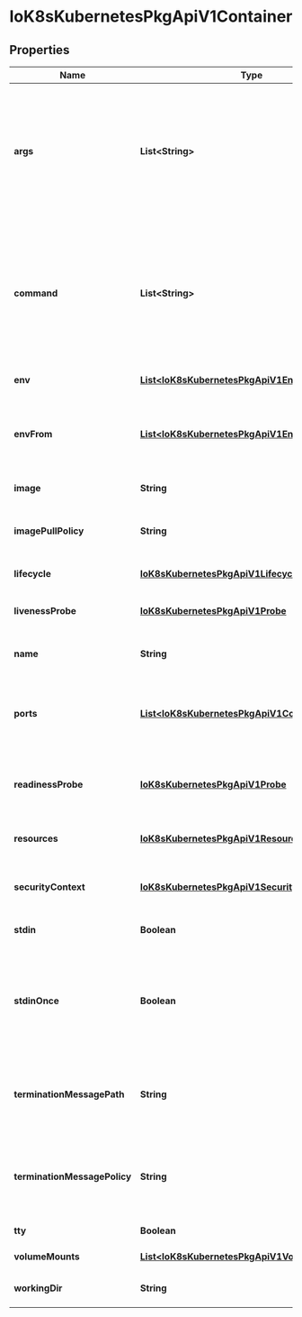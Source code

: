 
# IoK8sKubernetesPkgApiV1Container

## Properties
Name | Type | Description | Notes
------------ | ------------- | ------------- | -------------
**args** | **List&lt;String&gt;** | Arguments to the entrypoint. The docker image&#39;s CMD is used if this is not provided. Variable references $(VAR_NAME) are expanded using the container&#39;s environment. If a variable cannot be resolved, the reference in the input string will be unchanged. The $(VAR_NAME) syntax can be escaped with a double $$, ie: $$(VAR_NAME). Escaped references will never be expanded, regardless of whether the variable exists or not. Cannot be updated. More info: https://kubernetes.io/docs/tasks/inject-data-application/define-command-argument-container/#running-a-command-in-a-shell |  [optional]
**command** | **List&lt;String&gt;** | Entrypoint array. Not executed within a shell. The docker image&#39;s ENTRYPOINT is used if this is not provided. Variable references $(VAR_NAME) are expanded using the container&#39;s environment. If a variable cannot be resolved, the reference in the input string will be unchanged. The $(VAR_NAME) syntax can be escaped with a double $$, ie: $$(VAR_NAME). Escaped references will never be expanded, regardless of whether the variable exists or not. Cannot be updated. More info: https://kubernetes.io/docs/tasks/inject-data-application/define-command-argument-container/#running-a-command-in-a-shell |  [optional]
**env** | [**List&lt;IoK8sKubernetesPkgApiV1EnvVar&gt;**](IoK8sKubernetesPkgApiV1EnvVar.md) | List of environment variables to set in the container. Cannot be updated. |  [optional]
**envFrom** | [**List&lt;IoK8sKubernetesPkgApiV1EnvFromSource&gt;**](IoK8sKubernetesPkgApiV1EnvFromSource.md) | List of sources to populate environment variables in the container. The keys defined within a source must be a C_IDENTIFIER. All invalid keys will be reported as an event when the container is starting. When a key exists in multiple sources, the value associated with the last source will take precedence. Values defined by an Env with a duplicate key will take precedence. Cannot be updated. |  [optional]
**image** | **String** | Docker image name. More info: https://kubernetes.io/docs/concepts/containers/images | 
**imagePullPolicy** | **String** | Image pull policy. One of Always, Never, IfNotPresent. Defaults to Always if :latest tag is specified, or IfNotPresent otherwise. Cannot be updated. More info: https://kubernetes.io/docs/concepts/containers/images#updating-images |  [optional]
**lifecycle** | [**IoK8sKubernetesPkgApiV1Lifecycle**](IoK8sKubernetesPkgApiV1Lifecycle.md) | Actions that the management system should take in response to container lifecycle events. Cannot be updated. |  [optional]
**livenessProbe** | [**IoK8sKubernetesPkgApiV1Probe**](IoK8sKubernetesPkgApiV1Probe.md) | Periodic probe of container liveness. Container will be restarted if the probe fails. Cannot be updated. More info: https://kubernetes.io/docs/concepts/workloads/pods/pod-lifecycle#container-probes |  [optional]
**name** | **String** | Name of the container specified as a DNS_LABEL. Each container in a pod must have a unique name (DNS_LABEL). Cannot be updated. | 
**ports** | [**List&lt;IoK8sKubernetesPkgApiV1ContainerPort&gt;**](IoK8sKubernetesPkgApiV1ContainerPort.md) | List of ports to expose from the container. Exposing a exposedPort here gives the system additional information about the network connections a container uses, but is primarily informational. Not specifying a exposedPort here DOES NOT prevent that exposedPort from being exposed. Any exposedPort which is listening on the default \&quot;0.0.0.0\&quot; address inside a container will be accessible from the network. Cannot be updated. |  [optional]
**readinessProbe** | [**IoK8sKubernetesPkgApiV1Probe**](IoK8sKubernetesPkgApiV1Probe.md) | Periodic probe of container service readiness. Container will be removed from service endpoints if the probe fails. Cannot be updated. More info: https://kubernetes.io/docs/concepts/workloads/pods/pod-lifecycle#container-probes |  [optional]
**resources** | [**IoK8sKubernetesPkgApiV1ResourceRequirements**](IoK8sKubernetesPkgApiV1ResourceRequirements.md) | Compute Resources required by this container. Cannot be updated. More info: https://kubernetes.io/docs/concepts/storage/persistent-volumes#resources |  [optional]
**securityContext** | [**IoK8sKubernetesPkgApiV1SecurityContext**](IoK8sKubernetesPkgApiV1SecurityContext.md) | Security options the pod should run with. More info: https://kubernetes.io/docs/concepts/policy/security-context/ More info: https://git.k8s.io/community/contributors/design-proposals/security_context.md |  [optional]
**stdin** | **Boolean** | Whether this container should allocate a buffer for stdin in the container runtime. If this is not set, reads from stdin in the container will always result in EOF. Default is false. |  [optional]
**stdinOnce** | **Boolean** | Whether the container runtime should close the stdin channel after it has been opened by a single attach. When stdin is true the stdin stream will remain open across multiple attach sessions. If stdinOnce is set to true, stdin is opened on container start, is empty until the first client attaches to stdin, and then remains open and accepts data until the client disconnects, at which time stdin is closed and remains closed until the container is restarted. If this flag is false, a container processes that reads from stdin will never receive an EOF. Default is false |  [optional]
**terminationMessagePath** | **String** | Optional: Path at which the file to which the container&#39;s termination message will be written is mounted into the container&#39;s filesystem. Message written is intended to be brief final status, such as an assertion failure message. Will be truncated by the node if greater than 4096 bytes. The total message length across all containers will be limited to 12kb. Defaults to /dev/termination-log. Cannot be updated. |  [optional]
**terminationMessagePolicy** | **String** | Indicate how the termination message should be populated. File will use the contents of terminationMessagePath to populate the container status message on both success and failure. FallbackToLogsOnError will use the last chunk of container log output if the termination message file is empty and the container exited with an error. The log output is limited to 2048 bytes or 80 lines, whichever is smaller. Defaults to File. Cannot be updated. |  [optional]
**tty** | **Boolean** | Whether this container should allocate a TTY for itself, also requires &#39;stdin&#39; to be true. Default is false. |  [optional]
**volumeMounts** | [**List&lt;IoK8sKubernetesPkgApiV1VolumeMount&gt;**](IoK8sKubernetesPkgApiV1VolumeMount.md) | Pod volumes to mount into the container&#39;s filesystem. Cannot be updated. |  [optional]
**workingDir** | **String** | Container&#39;s working directory. If not specified, the container runtime&#39;s default will be used, which might be configured in the container image. Cannot be updated. |  [optional]



